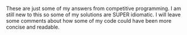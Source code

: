 These are just some of my answers from competitive programming. I am still new to this so some of my solutions are SUPER idiomatic. I will leave some comments about how some of my code could have been more concise and readable.

